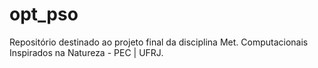 # opt_pso
Repositório destinado ao projeto final da disciplina Met. Computacionais Inspirados na Natureza - PEC | UFRJ.
